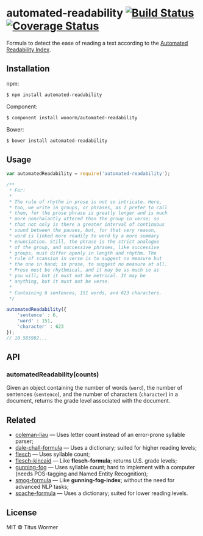 # automated-readability [![Build Status](https://img.shields.io/travis/wooorm/automated-readability.svg?style=flat)](https://travis-ci.org/wooorm/automated-readability) [![Coverage Status](https://img.shields.io/coveralls/wooorm/automated-readability.svg?style=flat)](https://coveralls.io/r/wooorm/automated-readability?branch=master)

Formula to detect the ease of reading a text according to the [Automated Readability Index](http://en.wikipedia.org/wiki/Automated_Readability_Index).

## Installation

npm:
```sh
$ npm install automated-readability
```

Component:
```sh
$ component install wooorm/automated-readability
```

Bower:
```sh
$ bower install automated-readability
```

## Usage

```js
var automatedReadability = require('automated-readability');

/**
 * For:
 *
 * The rule of rhythm in prose is not so intricate. Here,
 * too, we write in groups, or phrases, as I prefer to call
 * them, for the prose phrase is greatly longer and is much
 * more nonchalantly uttered than the group in verse; so
 * that not only is there a greater interval of continuous
 * sound between the pauses, but, for that very reason,
 * word is linked more readily to word by a more summary
 * enunciation. Still, the phrase is the strict analogue
 * of the group, and successive phrases, like successive
 * groups, must differ openly in length and rhythm. The
 * rule of scansion in verse is to suggest no measure but
 * the one in hand; in prose, to suggest no measure at all.
 * Prose must be rhythmical, and it may be as much so as
 * you will; but it must not be metrical. It may be
 * anything, but it must not be verse.
 *
 * Containing 6 sentences, 151 words, and 623 characters.
 */

automatedReadability({
    'sentence' : 6,
    'word' : 151,
    'character' : 623
});
// 10.585982...
```

## API

### automatedReadability(counts)

Given an object containing the number of words (`word`), the number of sentences (`sentence`), and the number of characters  (`character`) in a document, returns the grade level associated with the document.

## Related

- [coleman-liau](https://github.com/wooorm/coleman-liau) — Uses letter count instead of an error-prone syllable parser;
- [dale-chall-formula](https://github.com/wooorm/dale-chall-formula) — Uses a dictionary; suited for higher reading levels;
- [flesch](https://github.com/wooorm/flesch) — Uses syllable count;
- [flesch-kincaid](https://github.com/wooorm/flesch-kincaid) — Like **flesch-formula**; returns U.S. grade levels;
- [gunning-fog](https://github.com/wooorm/gunning-fog) — Uses syllable count; hard to implement with a computer (needs POS-tagging and Named Entity Recognition);
- [smog-formula](https://github.com/wooorm/smog-formula) — Like **gunning-fog-index**; without the need for advanced NLP tasks;
- [spache-formula](https://github.com/wooorm/spache-formula) — Uses a dictionary; suited for lower reading levels.

## License

MIT © Titus Wormer
